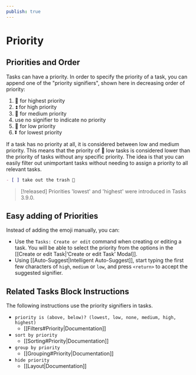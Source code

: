 ```yaml
---
publish: true
---
```


# Priority

## Priorities and Order

Tasks can have a priority.
In order to specify the priority of a task, you can append one of the "priority signifiers", shown here in decreasing order of priority:

1. 🔺 for highest priority
2. ⏫ for high priority
3. 🔼 for medium priority
4. use no signifier to indicate no priority
5. 🔽 for low priority
6. ⏬️ for lowest priority

If a task has no priority at all, it is considered between low and medium priority.
This means that the priority of 🔽 low tasks is considered lower than the priority of tasks without any specific priority.
The idea is that you can easily filter out unimportant tasks without needing to assign a priority to all relevant tasks.

```markdown
- [ ] take out the trash 🔼
```

> [!released]
> Priorities 'lowest' and 'highest' were introduced in Tasks 3.9.0.

## Easy adding of Priorities

Instead of adding the emoji manually, you can:

- Use the `Tasks: Create or edit` command when creating or editing a task.
  You will be able to select the priority from the options in the [[Create or edit Task|‘Create or edit Task’ Modal]].
- Using [[Auto-Suggest|Intelligent Auto-Suggest]],
  start typing the first few characters of `high`, `medium` or `low`, and press `<return>` to accept the suggested signifier.

## Related Tasks Block Instructions

The following instructions use the priority signifiers in tasks.

- `priority is (above, below)? (lowest, low, none, medium, high, highest)`
  - [[Filters#Priority|Documentation]]
- `sort by priority`
  - [[Sorting#Priority|Documentation]]
- `group by priority`
  - [[Grouping#Priority|Documentation]]
- `hide priority`
  - [[Layout|Documentation]]
